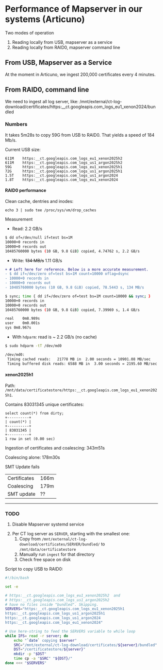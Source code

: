 # Performance of Mapserver in our systems (Articuno)

Two modes of operation
1. Reading locally from USB, mapserver as a service
2. Reading locally from RAID0, mapserver command line

## From USB, Mapserver as a Service

At the moment in Articuno, we ingest 200,000 certificates every 4 minutes.

## From RAID0, command line

We need to ingest all log server, like:
/mnt/external/ct-log-download/certificates/https:__ct.googleapis.com_logs_eu1_xenon2024/bundled


### Numbers

It takes 5m28s to copy 59G from USB to RAID0. That yields a speed of 184 Mb/s.

Current USB size:
```
611M	https:__ct.googleapis.com_logs_eu1_xenon2025h2
611M	https:__ct.googleapis.com_logs_us1_argon2025h2
59G	    https:__ct.googleapis.com_logs_eu1_xenon2025h1
72G	    https:__ct.googleapis.com_logs_us1_argon2025h1
1.5T	https:__ct.googleapis.com_logs_us1_argon2024
1.8T	https:__ct.googleapis.com_logs_eu1_xenon2024
```

#### RAID0 performance
Clean cache, dentries and inodes:
```
echo 3 | sudo tee /proc/sys/vm/drop_caches
```

Measurement
- Read:  2.2 GB/s
```bash
$ dd of=/dev/null if=test bs=1M
10000+0 records in
10000+0 records out
10485760000 bytes (10 GB, 9.8 GiB) copied, 4.74762 s, 2.2 GB/s
```

- Write: ~~134 MB/s~~ 1.11 GB/s

```diff
+ # Left here for reference. Below is a more accurate measurement.
- $ dd if=/dev/zero of=test bs=1M count=10000 oflag=dsync
- 10000+0 records in
- 10000+0 records out
- 10485760000 bytes (10 GB, 9.8 GiB) copied, 78.5443 s, 134 MB/s
```
```bash
$ sync; time { dd if=/dev/zero of=test bs=1M count=10000 && sync; }
10000+0 records in
10000+0 records out
10485760000 bytes (10 GB, 9.8 GiB) copied, 7.39969 s, 1.4 GB/s

real	0m8.989s
user	0m0.001s
sys	0m8.967s
```

- With `hdparm`: read is ~ 2.2 GB/s (no cache)
```bash
$ sudo hdparm -tT /dev/md0

/dev/md0:
 Timing cached reads:   21778 MB in  2.00 seconds = 10901.08 MB/sec
 Timing buffered disk reads: 6588 MB in  3.00 seconds = 2195.60 MB/sec
```

#### xenon2025h1
Path: `/mnt/data/certificatestore/https:__ct.googleapis.com_logs_eu1_xenon2025h1`.

Contains 83031345 unique certificates:
```
select count(*) from dirty;
+----------+
| count(*) |
+----------+
| 83031345 |
+----------+
1 row in set (0.00 sec)
```

Ingestion of certificates and coalescing:
343m51s

Coalescing alone:
178m30s

SMT Update fails

|               |      |
----------------|-------
| Certificates  | 166m |
| Coalescing    | 179m |
| SMT update    | ??   |
------------------------

### TODO
1. Disable Mapserver systemd service
<!-- 1. Reset DB with `./create_schema.sh` -->
2. Per CT log server as `SERVER`, starting with the smallest one:
    1. Copy from `/mnt/external/ct-log-download/certificates/SERVER/bundled/` to `/mnt/data/certificatestore`
    2. Manually run `ingest` for that directory
    3. Check free space on disk

Script to copy USB to RAID0:
```bash
#!/bin/bash

set -e

# https:__ct.googleapis.com_logs_eu1_xenon2025h2  and
# https:__ct.googleapis.com_logs_us1_argon2025h2
# have no files inside "bundled". Skipping.
SERVERS="https:__ct.googleapis.com_logs_eu1_xenon2025h1
https:__ct.googleapis.com_logs_us1_argon2025h1
https:__ct.googleapis.com_logs_us1_argon2024
https:__ct.googleapis.com_logs_eu1_xenon2024"

# Use here-string to feed the SERVERS variable to while loop
while IFS= read -r server; do
    echo "`date` copying $server"
    SRC="/mnt/external/ct-log-download/certificates/${server}/bundled"
    DST="/certificatestore/${server}"
    mkdir -p "$DST"
    time cp -a "$SRC" "${DST}/"
done <<< "$SERVERS"
```
